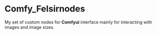 # Comfy_Felsirnodes

My set of custom nodes for **Comfyui** interface mainly for interacting with images and image sizes.


